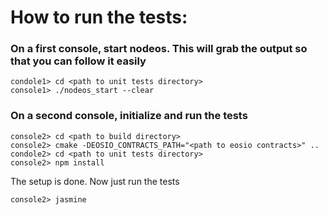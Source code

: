 # How to run the tests:

### On a first console, start nodeos. This will  grab the output so that you can follow it easily

    condole1> cd <path to unit tests directory>
    console1> ./nodeos_start --clear

### On a second console, initialize and run the tests

    console2> cd <path to build directory>
    console2> cmake -DEOSIO_CONTRACTS_PATH="<path to eosio contracts>" ..
    condole2> cd <path to unit tests directory>
    console2> npm install

The setup is done. Now just run the tests

    console2> jasmine